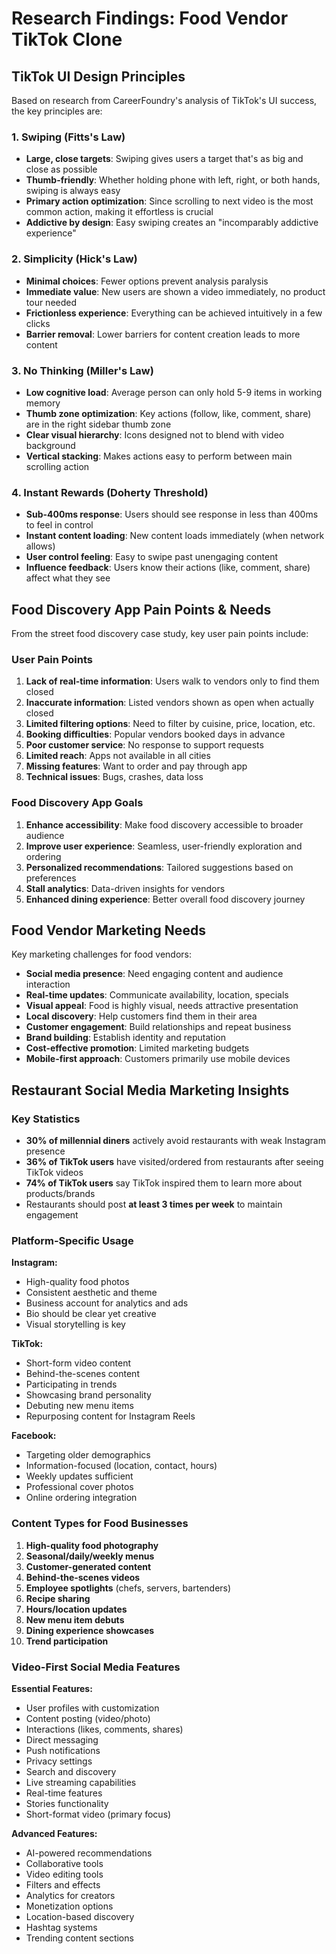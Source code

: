 # Research Findings: Food Vendor TikTok Clone

## TikTok UI Design Principles

Based on research from CareerFoundry's analysis of TikTok's UI success, the key principles are:

### 1. Swiping (Fitts's Law)
- **Large, close targets**: Swiping gives users a target that's as big and close as possible
- **Thumb-friendly**: Whether holding phone with left, right, or both hands, swiping is always easy
- **Primary action optimization**: Since scrolling to next video is the most common action, making it effortless is crucial
- **Addictive by design**: Easy swiping creates an "incomparably addictive experience"

### 2. Simplicity (Hick's Law)
- **Minimal choices**: Fewer options prevent analysis paralysis
- **Immediate value**: New users are shown a video immediately, no product tour needed
- **Frictionless experience**: Everything can be achieved intuitively in a few clicks
- **Barrier removal**: Lower barriers for content creation leads to more content

### 3. No Thinking (Miller's Law)
- **Low cognitive load**: Average person can only hold 5-9 items in working memory
- **Thumb zone optimization**: Key actions (follow, like, comment, share) are in the right sidebar thumb zone
- **Clear visual hierarchy**: Icons designed not to blend with video background
- **Vertical stacking**: Makes actions easy to perform between main scrolling action

### 4. Instant Rewards (Doherty Threshold)
- **Sub-400ms response**: Users should see response in less than 400ms to feel in control
- **Instant content loading**: New content loads immediately (when network allows)
- **User control feeling**: Easy to swipe past unengaging content
- **Influence feedback**: Users know their actions (like, comment, share) affect what they see

## Food Discovery App Pain Points & Needs

From the street food discovery case study, key user pain points include:

### User Pain Points
1. **Lack of real-time information**: Users walk to vendors only to find them closed
2. **Inaccurate information**: Listed vendors shown as open when actually closed
3. **Limited filtering options**: Need to filter by cuisine, price, location, etc.
4. **Booking difficulties**: Popular vendors booked days in advance
5. **Poor customer service**: No response to support requests
6. **Limited reach**: Apps not available in all cities
7. **Missing features**: Want to order and pay through app
8. **Technical issues**: Bugs, crashes, data loss

### Food Discovery App Goals
1. **Enhance accessibility**: Make food discovery accessible to broader audience
2. **Improve user experience**: Seamless, user-friendly exploration and ordering
3. **Personalized recommendations**: Tailored suggestions based on preferences
4. **Stall analytics**: Data-driven insights for vendors
5. **Enhanced dining experience**: Better overall food discovery journey

## Food Vendor Marketing Needs

Key marketing challenges for food vendors:
- **Social media presence**: Need engaging content and audience interaction
- **Real-time updates**: Communicate availability, location, specials
- **Visual appeal**: Food is highly visual, needs attractive presentation
- **Local discovery**: Help customers find them in their area
- **Customer engagement**: Build relationships and repeat business
- **Brand building**: Establish identity and reputation
- **Cost-effective promotion**: Limited marketing budgets
- **Mobile-first approach**: Customers primarily use mobile devices



## Restaurant Social Media Marketing Insights

### Key Statistics
- **30% of millennial diners** actively avoid restaurants with weak Instagram presence
- **36% of TikTok users** have visited/ordered from restaurants after seeing TikTok videos
- **74% of TikTok users** say TikTok inspired them to learn more about products/brands
- Restaurants should post **at least 3 times per week** to maintain engagement

### Platform-Specific Usage
**Instagram:**
- High-quality food photos
- Consistent aesthetic and theme
- Business account for analytics and ads
- Bio should be clear yet creative
- Visual storytelling is key

**TikTok:**
- Short-form video content
- Behind-the-scenes content
- Participating in trends
- Showcasing brand personality
- Debuting new menu items
- Repurposing content for Instagram Reels

**Facebook:**
- Targeting older demographics
- Information-focused (location, contact, hours)
- Weekly updates sufficient
- Professional cover photos
- Online ordering integration

### Content Types for Food Businesses
1. **High-quality food photography**
2. **Seasonal/daily/weekly menus**
3. **Customer-generated content**
4. **Behind-the-scenes videos**
5. **Employee spotlights** (chefs, servers, bartenders)
6. **Recipe sharing**
7. **Hours/location updates**
8. **New menu item debuts**
9. **Dining experience showcases**
10. **Trend participation**

### Video-First Social Media Features
**Essential Features:**
- User profiles with customization
- Content posting (video/photo)
- Interactions (likes, comments, shares)
- Direct messaging
- Push notifications
- Privacy settings
- Search and discovery
- Live streaming capabilities
- Real-time features
- Stories functionality
- Short-format video (primary focus)

**Advanced Features:**
- AI-powered recommendations
- Collaborative tools
- Video editing tools
- Filters and effects
- Analytics for creators
- Monetization options
- Location-based discovery
- Hashtag systems
- Trending content sections

